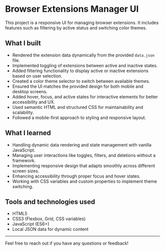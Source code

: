 # Browser Extensions Manager UI

This project is a responsive UI for managing browser extensions. It includes features such as filtering by active status and switching color themes.

## What I built

- Rendered the extension data dynamically from the provided `data.json` file.
- Implemented toggling of extensions between active and inactive states.
- Added filtering functionality to display active or inactive extensions based on user selection.
- Created a color theme selector to switch between available themes.
- Ensured the UI matches the provided design for both mobile and desktop screens.
- Added hover, focus, and active states for interactive elements for better accessibility and UX.
- Used semantic HTML and structured CSS for maintainability and scalability.
- Followed a mobile-first approach to styling and responsive layout.

## What I learned

- Handling dynamic data rendering and state management with vanilla JavaScript.
- Managing user interactions like toggles, filters, and deletions without a framework.
- Implementing responsive design that adapts smoothly across different screen sizes.
- Enhancing accessibility through proper focus and hover states.
- Working with CSS variables and custom properties to implement theme switching.

## Tools and technologies used

- HTML5
- CSS3 (Flexbox, Grid, CSS variables)
- JavaScript (ES6+)
- Local JSON data for dynamic content

---

Feel free to reach out if you have any questions or feedback!
